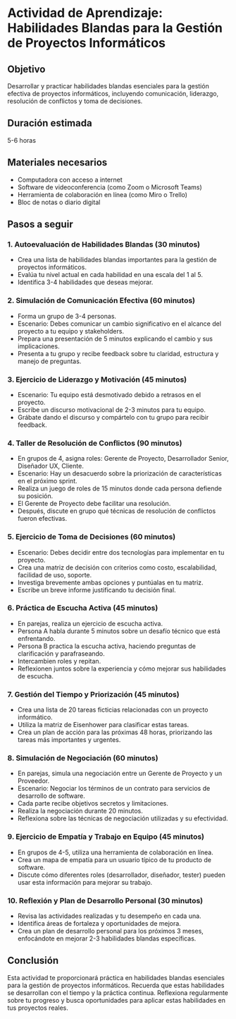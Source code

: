 # Actividad de Aprendizaje: Habilidades Blandas para la Gestión de Proyectos Informáticos

## Objetivo
Desarrollar y practicar habilidades blandas esenciales para la gestión efectiva de proyectos informáticos, incluyendo comunicación, liderazgo, resolución de conflictos y toma de decisiones.

## Duración estimada
5-6 horas

## Materiales necesarios
- Computadora con acceso a internet
- Software de videoconferencia (como Zoom o Microsoft Teams)
- Herramienta de colaboración en línea (como Miro o Trello)
- Bloc de notas o diario digital

## Pasos a seguir

### 1. Autoevaluación de Habilidades Blandas (30 minutos)
- Crea una lista de habilidades blandas importantes para la gestión de proyectos informáticos.
- Evalúa tu nivel actual en cada habilidad en una escala del 1 al 5.
- Identifica 3-4 habilidades que deseas mejorar.

### 2. Simulación de Comunicación Efectiva (60 minutos)
- Forma un grupo de 3-4 personas.
- Escenario: Debes comunicar un cambio significativo en el alcance del proyecto a tu equipo y stakeholders.
- Prepara una presentación de 5 minutos explicando el cambio y sus implicaciones.
- Presenta a tu grupo y recibe feedback sobre tu claridad, estructura y manejo de preguntas.

### 3. Ejercicio de Liderazgo y Motivación (45 minutos)
- Escenario: Tu equipo está desmotivado debido a retrasos en el proyecto.
- Escribe un discurso motivacional de 2-3 minutos para tu equipo.
- Grábate dando el discurso y compártelo con tu grupo para recibir feedback.

### 4. Taller de Resolución de Conflictos (90 minutos)
- En grupos de 4, asigna roles: Gerente de Proyecto, Desarrollador Senior, Diseñador UX, Cliente.
- Escenario: Hay un desacuerdo sobre la priorización de características en el próximo sprint.
- Realiza un juego de roles de 15 minutos donde cada persona defiende su posición.
- El Gerente de Proyecto debe facilitar una resolución.
- Después, discute en grupo qué técnicas de resolución de conflictos fueron efectivas.

### 5. Ejercicio de Toma de Decisiones (60 minutos)
- Escenario: Debes decidir entre dos tecnologías para implementar en tu proyecto.
- Crea una matriz de decisión con criterios como costo, escalabilidad, facilidad de uso, soporte.
- Investiga brevemente ambas opciones y puntúalas en tu matriz.
- Escribe un breve informe justificando tu decisión final.

### 6. Práctica de Escucha Activa (45 minutos)
- En parejas, realiza un ejercicio de escucha activa.
- Persona A habla durante 5 minutos sobre un desafío técnico que está enfrentando.
- Persona B practica la escucha activa, haciendo preguntas de clarificación y parafraseando.
- Intercambien roles y repitan.
- Reflexionen juntos sobre la experiencia y cómo mejorar sus habilidades de escucha.

### 7. Gestión del Tiempo y Priorización (45 minutos)
- Crea una lista de 20 tareas ficticias relacionadas con un proyecto informático.
- Utiliza la matriz de Eisenhower para clasificar estas tareas.
- Crea un plan de acción para las próximas 48 horas, priorizando las tareas más importantes y urgentes.

### 8. Simulación de Negociación (60 minutos)
- En parejas, simula una negociación entre un Gerente de Proyecto y un Proveedor.
- Escenario: Negociar los términos de un contrato para servicios de desarrollo de software.
- Cada parte recibe objetivos secretos y limitaciones.
- Realiza la negociación durante 20 minutos.
- Reflexiona sobre las técnicas de negociación utilizadas y su efectividad.

### 9. Ejercicio de Empatía y Trabajo en Equipo (45 minutos)
- En grupos de 4-5, utiliza una herramienta de colaboración en línea.
- Crea un mapa de empatía para un usuario típico de tu producto de software.
- Discute cómo diferentes roles (desarrollador, diseñador, tester) pueden usar esta información para mejorar su trabajo.

### 10. Reflexión y Plan de Desarrollo Personal (30 minutos)
- Revisa las actividades realizadas y tu desempeño en cada una.
- Identifica áreas de fortaleza y oportunidades de mejora.
- Crea un plan de desarrollo personal para los próximos 3 meses, enfocándote en mejorar 2-3 habilidades blandas específicas.

## Conclusión
Esta actividad te proporcionará práctica en habilidades blandas esenciales para la gestión de proyectos informáticos. Recuerda que estas habilidades se desarrollan con el tiempo y la práctica continua. Reflexiona regularmente sobre tu progreso y busca oportunidades para aplicar estas habilidades en tus proyectos reales.
